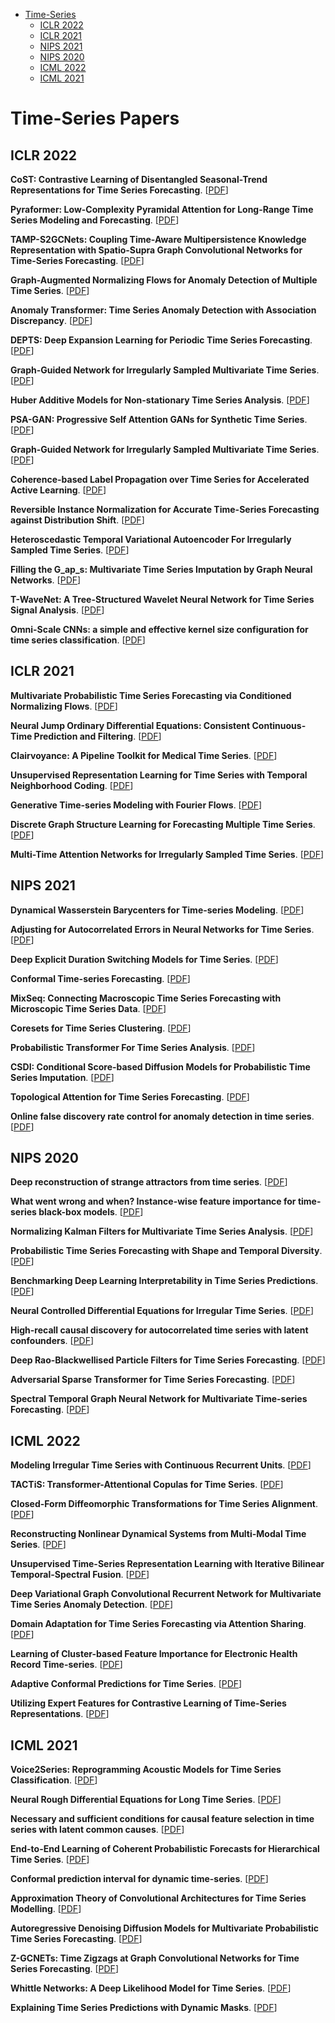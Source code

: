 * [Time-Series](#time-series)
  * [ICLR 2022](#iclr-2022)
  * [ICLR 2021](#iclr-2021)
  * [NIPS 2021](#nips-2021)
  * [NIPS 2020](#nips-2020)
  * [ICML 2022](#icml-2022)
  * [ICML 2021](#icml-2021)


# Time-Series Papers

## ICLR 2022

**CoST: Contrastive Learning of Disentangled Seasonal-Trend Representations for Time Series Forecasting**. [[PDF](https://openreview.net/forum?id=PilZY3omXV2)]

**Pyraformer: Low-Complexity Pyramidal Attention for Long-Range Time Series Modeling and Forecasting**. [[PDF](https://openreview.net/forum?id=0EXmFzUn5I)]

**TAMP-S2GCNets: Coupling Time-Aware Multipersistence Knowledge Representation with Spatio-Supra Graph Convolutional Networks for Time-Series Forecasting**. [[PDF](https://openreview.net/forum?id=wv6g8fWLX2q)]

**Graph-Augmented Normalizing Flows for Anomaly Detection of Multiple Time Series**. [[PDF](https://openreview.net/forum?id=45L_dgP48Vd)]

**Anomaly Transformer: Time Series Anomaly Detection with Association Discrepancy**. [[PDF](https://openreview.net/forum?id=LzQQ89U1qm_)]

**DEPTS: Deep Expansion Learning for Periodic Time Series Forecasting**. [[PDF](https://openreview.net/forum?id=AJAR-JgNw__)]

**Graph-Guided Network for Irregularly Sampled Multivariate Time Series**. [[PDF](https://openreview.net/forum?id=Kwm8I7dU-l5)]

**Huber Additive Models for Non-stationary Time Series Analysis**. [[PDF](https://openreview.net/forum?id=9kpuB2bgnim)]

**PSA-GAN: Progressive Self Attention GANs for Synthetic Time Series**. [[PDF](https://openreview.net/forum?id=Ix_mh42xq5w)]

**Graph-Guided Network for Irregularly Sampled Multivariate Time Series**. [[PDF](https://openreview.net/forum?id=Kwm8I7dU-l5)]

**Coherence-based Label Propagation over Time Series for Accelerated Active Learning**. [[PDF](https://openreview.net/forum?id=gjNcH0hj0LM)]

**Reversible Instance Normalization for Accurate Time-Series Forecasting against Distribution Shift**. [[PDF](https://openreview.net/forum?id=cGDAkQo1C0p)]

**Heteroscedastic Temporal Variational Autoencoder For Irregularly Sampled Time Series**. [[PDF](https://openreview.net/forum?id=Az7opqbQE-3)]

**Filling the G_ap_s: Multivariate Time Series Imputation by Graph Neural Networks**. [[PDF](https://openreview.net/forum?id=kOu3-S3wJ7)]

**T-WaveNet: A Tree-Structured Wavelet Neural Network for Time Series Signal Analysis**. [[PDF](https://openreview.net/forum?id=U4uFaLyg7PV)]

**Omni-Scale CNNs: a simple and effective kernel size configuration for time series classification**. [[PDF](https://openreview.net/forum?id=PDYs7Z2XFGv)]

## ICLR 2021

**Multivariate Probabilistic Time Series Forecasting via Conditioned Normalizing Flows**. [[PDF](https://openreview.net/forum?id=WiGQBFuVRv)]

**Neural Jump Ordinary Differential Equations: Consistent Continuous-Time Prediction and Filtering**. [[PDF](https://openreview.net/forum?id=JFKR3WqwyXR)]

**Clairvoyance: A Pipeline Toolkit for Medical Time Series**. [[PDF](https://openreview.net/forum?id=xnC8YwKUE3k)]

**Unsupervised Representation Learning for Time Series with Temporal Neighborhood Coding**. [[PDF](https://openreview.net/forum?id=8qDwejCuCN)]

**Generative Time-series Modeling with Fourier Flows**. [[PDF](https://openreview.net/forum?id=PpshD0AXfA)]

**Discrete Graph Structure Learning for Forecasting Multiple Time Series**. [[PDF](https://openreview.net/forum?id=WEHSlH5mOk)]

**Multi-Time Attention Networks for Irregularly Sampled Time Series**. [[PDF](https://openreview.net/forum?id=4c0J6lwQ4_)]

## NIPS 2021
**Dynamical Wasserstein Barycenters for Time-series Modeling**. [[PDF](https://papers.nips.cc/paper/2021/hash/ebb71045453f38676c40deb9864f811d-Abstract.html)]

**Adjusting for Autocorrelated Errors in Neural Networks for Time Series**. [[PDF](https://papers.nips.cc/paper/2021/hash/f8e6ba1db0f3c4054afec1684ba8fb26-Abstract.html)]

**Deep Explicit Duration Switching Models for Time Series**. [[PDF](https://papers.nips.cc/paper/2021/hash/fb4c835feb0a65cc39739320d7a51c02-Abstract.html)]

**Conformal Time-series Forecasting**. [[PDF](https://papers.nips.cc/paper/2021/hash/312f1ba2a72318edaaa995a67835fad5-Abstract.html)]

**MixSeq: Connecting Macroscopic Time Series Forecasting with Microscopic Time Series Data**. [[PDF](https://papers.nips.cc/paper/2021/hash/6b5754d737784b51ec5075c0dc437bf0-Abstract.html)]

**Coresets for Time Series Clustering**. [[PDF](https://papers.nips.cc/paper/2021/hash/c115ba9e04ab27fbbb664f932112246d-Abstract.html)]

**Probabilistic Transformer For Time Series Analysis**. [[PDF](https://papers.nips.cc/paper/2021/hash/c68bd9055776bf38d8fc43c0ed283678-Abstract.html)]

**CSDI: Conditional Score-based Diffusion Models for Probabilistic Time Series Imputation**. [[PDF](https://papers.nips.cc/paper/2021/hash/cfe8504bda37b575c70ee1a8276f3486-Abstract.html)]

**Topological Attention for Time Series Forecasting**. [[PDF](https://papers.nips.cc/paper/2021/hash/d062f3e278a1fbba2303ff5a22e8c75e-Abstract.html)]

**Online false discovery rate control for anomaly detection in time series**. [[PDF](https://papers.nips.cc/paper/2021/hash/def130d0b67eb38b7a8f4e7121ed432c-Abstract.html)]

## NIPS 2020

**Deep reconstruction of strange attractors from time series**. [[PDF](https://papers.nips.cc/paper/2020/hash/021bbc7ee20b71134d53e20206bd6feb-Abstract.html)]

**What went wrong and when? Instance-wise feature importance for time-series black-box models**. [[PDF](https://papers.nips.cc/paper/2020/hash/08fa43588c2571ade19bc0fa5936e028-Abstract.html)]

**Normalizing Kalman Filters for Multivariate Time Series Analysis**. [[PDF](https://papers.nips.cc/paper/2020/hash/1f47cef5e38c952f94c5d61726027439-Abstract.html)]

**Probabilistic Time Series Forecasting with Shape and Temporal Diversity**. [[PDF](https://papers.nips.cc/paper/2020/hash/2f2b265625d76a6704b08093c652fd79-Abstract.html)]

**Benchmarking Deep Learning Interpretability in Time Series Predictions**. [[PDF](https://papers.nips.cc/paper/2020/hash/47a3893cc405396a5c30d91320572d6d-Abstract.html)]

**Neural Controlled Differential Equations for Irregular Time Series**. [[PDF](https://papers.nips.cc/paper/2020/hash/4a5876b450b45371f6cfe5047ac8cd45-Abstract.html)]

**High-recall causal discovery for autocorrelated time series with latent confounders**. [[PDF](https://papers.nips.cc/paper/2020/hash/94e70705efae423efda1088614128d0b-Abstract.html)]

**Deep Rao-Blackwellised Particle Filters for Time Series Forecasting**. [[PDF](https://papers.nips.cc/paper/2020/hash/afb0b97df87090596ae7c503f60bb23f-Abstract.html)]

**Adversarial Sparse Transformer for Time Series Forecasting**. [[PDF](https://papers.nips.cc/paper/2020/hash/c6b8c8d762da15fa8dbbdfb6baf9e260-Abstract.html)]

**Spectral Temporal Graph Neural Network for Multivariate Time-series Forecasting**. [[PDF](https://papers.nips.cc/paper/2020/hash/cdf6581cb7aca4b7e19ef136c6e601a5-Abstract.html)]

## ICML 2022

**Modeling Irregular Time Series with Continuous Recurrent Units**. [[PDF](https://icml.cc/Conferences/2022/Schedule?showEvent=16343)]

**TACTiS: Transformer-Attentional Copulas for Time Series**. [[PDF](https://icml.cc/Conferences/2022/Schedule?showEvent=16593)]

**Closed-Form Diffeomorphic Transformations for Time Series Alignment**. [[PDF](https://icml.cc/Conferences/2022/Schedule?showEvent=17697)]

**Reconstructing Nonlinear Dynamical Systems from Multi-Modal Time Series**. [[PDF](https://icml.cc/Conferences/2022/Schedule?showEvent=17181)]

**Unsupervised Time-Series Representation Learning with Iterative Bilinear Temporal-Spectral Fusion**. [[PDF](https://icml.cc/Conferences/2022/Schedule?showEvent=16051)]

**Deep Variational Graph Convolutional Recurrent Network for Multivariate Time Series Anomaly Detection**. [[PDF](https://icml.cc/Conferences/2022/Schedule?showEvent=18109)]

**Domain Adaptation for Time Series Forecasting via Attention Sharing**. [[PDF](https://icml.cc/Conferences/2022/Schedule?showEvent=16937)]

**Learning of Cluster-based Feature Importance for Electronic Health Record Time-series**. [[PDF](https://icml.cc/Conferences/2022/Schedule?showEvent=17711)]

**Adaptive Conformal Predictions for Time Series**. [[PDF](https://icml.cc/Conferences/2022/Schedule?showEvent=17817)]

**Utilizing Expert Features for Contrastive Learning of Time-Series Representations**. [[PDF](https://icml.cc/Conferences/2022/Schedule?showEvent=18037)]

## ICML 2021

**Voice2Series: Reprogramming Acoustic Models for Time Series Classification**. [[PDF](https://icml.cc/Conferences/2021/Schedule?showEvent=9059)]

**Neural Rough Differential Equations for Long Time Series**. [[PDF](https://icml.cc/Conferences/2021/Schedule?showEvent=10039)]

**Necessary and sufficient conditions for causal feature selection in time series with latent common causes**. [[PDF](https://icml.cc/Conferences/2021/Schedule?showEvent=8441)]

**End-to-End Learning of Coherent Probabilistic Forecasts for Hierarchical Time Series**. [[PDF](https://icml.cc/Conferences/2021/Schedule?showEvent=10001)]

**Conformal prediction interval for dynamic time-series**. [[PDF](https://icml.cc/Conferences/2021/Schedule?showEvent=10469)]

**Approximation Theory of Convolutional Architectures for Time Series Modelling**. [[PDF](https://icml.cc/Conferences/2021/Schedule?showEvent=10513)]

**Autoregressive Denoising Diffusion Models for Multivariate Probabilistic Time Series Forecasting**. [[PDF](https://icml.cc/Conferences/2021/Schedule?showEvent=8591)]

**Z-GCNETs: Time Zigzags at Graph Convolutional Networks for Time Series Forecasting**. [[PDF](https://icml.cc/Conferences/2021/Schedule?showEvent=9391)]

**Whittle Networks: A Deep Likelihood Model for Time Series**. [[PDF](https://icml.cc/Conferences/2021/Schedule?showEvent=10295)]

**Explaining Time Series Predictions with Dynamic Masks**. [[PDF](https://icml.cc/Conferences/2021/Schedule?showEvent=8815)]

<!--****. [[PDF]()]-->




